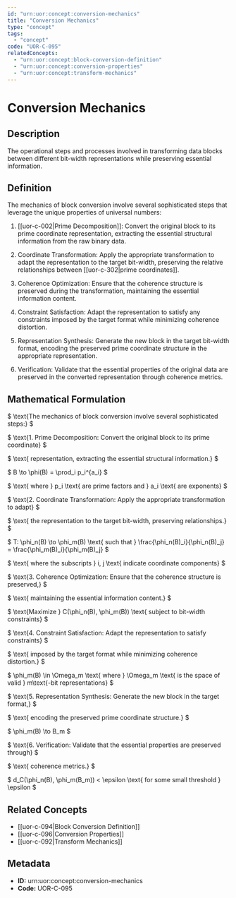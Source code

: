 ```yaml
---
id: "urn:uor:concept:conversion-mechanics"
title: "Conversion Mechanics"
type: "concept"
tags:
  - "concept"
code: "UOR-C-095"
relatedConcepts:
  - "urn:uor:concept:block-conversion-definition"
  - "urn:uor:concept:conversion-properties"
  - "urn:uor:concept:transform-mechanics"
---
```


# Conversion Mechanics

## Description

The operational steps and processes involved in transforming data blocks between different bit-width representations while preserving essential information.

## Definition

The mechanics of block conversion involve several sophisticated steps that leverage the unique properties of universal numbers:

1. [[uor-c-002|Prime Decomposition]]: Convert the original block to its prime coordinate representation, extracting the essential structural information from the raw binary data.

2. Coordinate Transformation: Apply the appropriate transformation to adapt the representation to the target bit-width, preserving the relative relationships between [[uor-c-302|prime coordinates]].

3. Coherence Optimization: Ensure that the coherence structure is preserved during the transformation, maintaining the essential information content.

4. Constraint Satisfaction: Adapt the representation to satisfy any constraints imposed by the target format while minimizing coherence distortion.

5. Representation Synthesis: Generate the new block in the target bit-width format, encoding the preserved prime coordinate structure in the appropriate representation.

6. Verification: Validate that the essential properties of the original data are preserved in the converted representation through coherence metrics.

## Mathematical Formulation

$
\text{The mechanics of block conversion involve several sophisticated steps:}
$

$
\text{1. Prime Decomposition: Convert the original block to its prime coordinate}
$

$
\text{   representation, extracting the essential structural information.}
$

$
B \to \phi(B) = \prod_i p_i^{a_i}
$

$
\text{   where } p_i \text{ are prime factors and } a_i \text{ are exponents}
$

$
\text{2. Coordinate Transformation: Apply the appropriate transformation to adapt}
$

$
\text{   the representation to the target bit-width, preserving relationships.}
$

$
T: \phi_n(B) \to \phi_m(B) \text{ such that } \frac{\phi_n(B)_i}{\phi_n(B)_j} = \frac{\phi_m(B)_i}{\phi_m(B)_j}
$

$
\text{   where the subscripts } i, j \text{ indicate coordinate components}
$

$
\text{3. Coherence Optimization: Ensure that the coherence structure is preserved,}
$

$
\text{   maintaining the essential information content.}
$

$
\text{Maximize } C(\phi_n(B), \phi_m(B)) \text{ subject to bit-width constraints}
$

$
\text{4. Constraint Satisfaction: Adapt the representation to satisfy constraints}
$

$
\text{   imposed by the target format while minimizing coherence distortion.}
$

$
\phi_m(B) \in \Omega_m \text{ where } \Omega_m \text{ is the space of valid } m\text{-bit representations}
$

$
\text{5. Representation Synthesis: Generate the new block in the target format,}
$

$
\text{   encoding the preserved prime coordinate structure.}
$

$
\phi_m(B) \to B_m
$

$
\text{6. Verification: Validate that the essential properties are preserved through}
$

$
\text{   coherence metrics.}
$

$
d_C(\phi_n(B), \phi_m(B_m)) < \epsilon \text{ for some small threshold } \epsilon
$

## Related Concepts

- [[uor-c-094|Block Conversion Definition]]
- [[uor-c-096|Conversion Properties]]
- [[uor-c-092|Transform Mechanics]]

## Metadata

- **ID:** urn:uor:concept:conversion-mechanics
- **Code:** UOR-C-095
